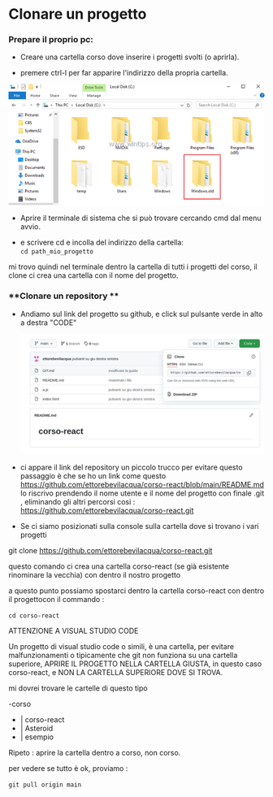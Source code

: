 # Clonare un progetto

### **Prepare il proprio pc:**

* Creare una cartella corso dove inserire i progetti svolti (o aprirla).

* premere ctrl-l per far apparire l'indirizzo della propria cartella.
  
 ![windows folder](./img/win_folder.png)

* Aprire il terminale di sistema che si può trovare cercando cmd dal menu avvio.

* e scrivere cd e incolla del indirizzo della cartella:  
`cd path_mio_progetto` 

mi trovo quindi nel terminale dentro la cartella di tutti i progetti del corso, il clone ci crea una cartella con il nome del progetto.

### **Clonare un repository **

* Andiamo sul link del progetto su github, e click sul pulsante verde in alto a destra "CODE"

  ![windows folder](./img/github_win_clone.jpg)


* ci appare il link del repository
un piccolo trucco per evitare questo passaggio è che se ho un link come questo  https://github.com/ettorebevilacqua/corso-react/blob/main/README.md lo riscrivo prendendo il nome utente e il nome del progetto con finale .git , eliminando gli altri percorsi cosi :  https://github.com/ettorebevilacqua/corso-react.git

* Se ci siamo posizionati sulla console sulla cartella dove si trovano i vari progetti
  
git clone https://github.com/ettorebevilacqua/corso-react.git

questo comando ci crea una cartella corso-react (se già esistente rinominare la vecchia) con dentro il nostro progetto

a questo punto possiamo spostarci dentro la cartella corso-react con dentro il progettocon il commando  :

`cd corso-react`


ATTENZIONE A VISUAL STUDIO CODE

Un progetto di visual studio code o simili, è una cartella,
per evitare malfunzionamenti o tipicamente che git non funziona su una cartella superiore, APRIRE IL PROGETTO NELLA CARTELLA GIUSTA, in questo caso corso-react, e NON LA CARTELLA SUPERIORE DOVE SI TROVA.

mi dovrei trovare le cartelle di questo tipo

-corso
  - |  corso-react
  - |  Asteroid
  - |  esempio

Ripeto : aprire la cartella dentro a corso, non corso.

per vedere se tutto è ok, proviamo :

`git pull origin main` 